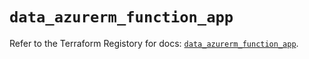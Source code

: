 # `data_azurerm_function_app`

Refer to the Terraform Registory for docs: [`data_azurerm_function_app`](https://registry.terraform.io/providers/hashicorp/azurerm/3.70.0/docs/data-sources/function_app).
